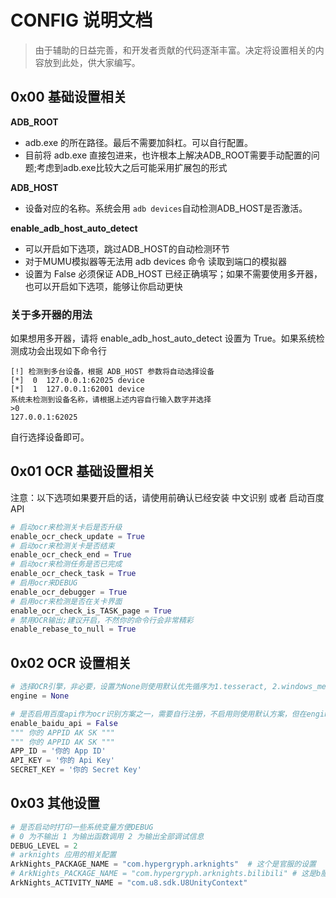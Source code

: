 # CONFIG 说明文档
> 由于辅助的日益完善，和开发者贡献的代码逐渐丰富。决定将设置相关的内容放到此处，供大家编写。

## 0x00 基础设置相关

**ADB_ROOT**

 - adb.exe 的所在路径。最后不需要加斜杠。可以自行配置。
 - 目前将 adb.exe 直接包进来，也许根本上解决ADB_ROOT需要手动配置的问题;考虑到adb.exe比较大之后可能采用扩展包的形式

**ADB_HOST**

 - 设备对应的名称。系统会用 `adb devices`自动检测ADB_HOST是否激活。

**enable_adb_host_auto_detect**

 - 可以开启如下选项，跳过ADB_HOST的自动检测环节
 - 对于MUMU模拟器等无法用 adb devices 命令 读取到端口的模拟器
 - 设置为 False 必须保证 ADB_HOST 已经正确填写；如果不需要使用多开器，也可以开启如下选项，能够让你启动更快


### 关于多开器的用法
如果想用多开器，请将 enable_adb_host_auto_detect 设置为 True。如果系统检测成功会出现如下命令行

    [!] 检测到多台设备，根据 ADB_HOST 参数将自动选择设备
    [*]  0	127.0.0.1:62025	device
    [*]  1	127.0.0.1:62001	device
    系统未检测到设备名称，请根据上述内容自行输入数字并选择
    >0
    127.0.0.1:62025

自行选择设备即可。

## 0x01 OCR 基础设置相关
注意：以下选项如果要开启的话，请使用前确认已经安装 中文识别 或者 启动百度API

```python
# 启动ocr来检测关卡后是否升级
enable_ocr_check_update = True
# 启动ocr来检测关卡是否结束
enable_ocr_check_end = True
# 启动ocr来检测任务是否已完成
enable_ocr_check_task = True
# 启用ocr来DEBUG
enable_ocr_debugger = True
# 启用ocr来检测是否在关卡界面
enable_ocr_check_is_TASK_page = True
# 禁用OCR输出;建议开启，不然你的命令行会非常精彩
enable_rebase_to_null = True
```

## 0x02 OCR 设置相关
```python
# 选择OCR引擎，非必要，设置为None则使用默认优先循序为1.tesseract, 2.windows_media_ocr 3.baidu
engine = None

# 是否启用百度api作为ocr识别方案之一，需要自行注册，不启用则使用默认方案，但在engine指定baidu的话该设置无效
enable_baidu_api = False
""" 你的 APPID AK SK """
""" 你的 APPID AK SK """
APP_ID = '你的 App ID'
API_KEY = '你的 Api Key'
SECRET_KEY = '你的 Secret Key'
```
## 0x03 其他设置

```python
# 是否启动时打印一些系统变量方便DEBUG
# 0 为不输出 1 为输出函数调用 2 为输出全部调试信息
DEBUG_LEVEL = 2
# arknights 应用的相关配置
ArkNights_PACKAGE_NAME = "com.hypergryph.arknights"  # 这个是官服的设置
# ArkNights_PACKAGE_NAME = "com.hypergryph.arknights.bilibili" # 这是b服的设置
ArkNights_ACTIVITY_NAME = "com.u8.sdk.U8UnityContext"
```